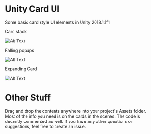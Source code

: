 # Unity Card UI
Some basic card style UI elements in Unity 2018.1.1f1

Card stack

![Alt Text](https://github.com/ryanslikesocool/Unity-Card-UI/blob/master/Card%20Stack.gif)

Falling popups

![Alt Text](https://github.com/ryanslikesocool/Unity-Card-UI/blob/master/Falling%20Popups.gif)

Expanding Card

![Alt Text](https://github.com/ryanslikesocool/Unity-Card-UI/blob/master/Expanding%20Card.gif)

# Other Stuff
Drag and drop the contents anywhere into your project's Assets folder.  Most of the info you need is on the cards in the scenes.  The code is decently commented as well.  If you have any other questions or suggestions, feel free to create an issue.
